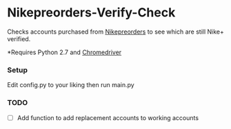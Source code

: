 # Nikepreorders-Verify-Check

Checks accounts purchased from [Nikepreorders](http://shop.nikepreorders.com) to see which are still Nike+ verified.

*Requires Python 2.7 and [Chromedriver](http://sites.google.com/a/chromium.org/chromedriver/downloads)

### Setup

Edit config.py to your liking then run main.py

### TODO

- [ ] Add function to add replacement accounts to working accounts

